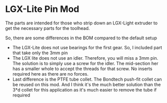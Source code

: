 # LGX-Lite Pin Mod

The parts are intended for those who strip down an LGX-Light extruder to get the necessary parts for the toolhead.

So, there are some differences in the BOM compared to the default setup

- The LGX-Lite does not use bearings for the first gear. So, I included part that take only the 3mm pin
- The LGX lite does not use an idler. Therefore, you will miss a 3mm pin. The solution is to simply use a screw for the idler. The mid-section her has a smaller whole to accept the threads for that screw. No inserts required here as there are no forces.
- Last difference is the PTFE tube collet. The Bondtech push-fit collet can be reused on this mod. And I think it's the much better solution than the 3*d collet for this application as it's much easier to remove the tube if required

